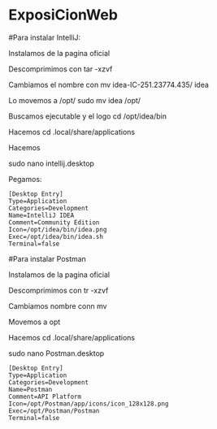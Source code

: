# ExposiCionWeb
#Para instalar IntelliJ:

Instalamos de la pagina oficial

Descomprimimos con tar -xzvf

Cambiamos el nombre con mv idea-IC-251.23774.435/ idea

Lo movemos a /opt/   sudo mv idea /opt/

Buscamos ejecutable y el logo cd /opt/idea/bin

Hacemos cd .local/share/applications

Hacemos 

sudo nano intellij.desktop

Pegamos: 

```
[Desktop Entry]
Type=Application
Categories=Development
Name=IntelliJ IDEA
Comment=Community Edition
Icon=/opt/idea/bin/idea.png
Exec=/opt/idea/bin/idea.sh
Terminal=false
```


#Para instalar Postman

Instalamos de la pagina oficial

Descomprimimos con tr -xzvf

Cambiamos nombre conn mv

Movemos a opt 

Hacemos cd .local/share/applications

sudo nano Postman.desktop

```
[Desktop Entry]
Type=Application
Categories=Development
Name=Postman
Comment=API Platform
Icon=/opt/Postman/app/icons/icon_128x128.png
Exec=/opt/Postman/Postman
Terminal=false
```
